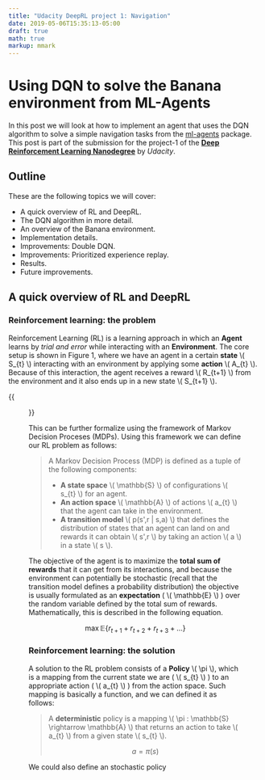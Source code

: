 ```yaml
---
title: "Udacity DeepRL project 1: Navigation"
date: 2019-05-06T15:35:13-05:00
draft: true
math: true
markup: mmark
---
```


# Using DQN to solve the Banana environment from ML-Agents

In this post we will look at how to implement an agent that uses the DQN algorithm
to solve a simple navigation tasks from the [ml-agents](https://github.com/Unity-Technologies/ml-agents) 
package. This post is part of the submission for the project-1 of the 
[**Deep Reinforcement Learning Nanodegree**](https://www.udacity.com/course/deep-reinforcement-learning-nanodegree--nd893) 
by *Udacity*.

## Outline

These are the following topics we will cover:

* A quick overview of RL and DeepRL.
* The DQN algorithm in more detail.
* An overview of the Banana environment.
* Implementation details.
* Improvements: Double DQN.
* Improvements: Prioritized experience replay.
* Results.
* Future improvements.

## A quick overview of RL and DeepRL

### Reinforcement learning: the problem

Reinforcement Learning (RL) is a learning approach in which an **Agent** learns by
*trial and error* while interacting with an **Environment**. The core setup is shown 
in Figure 1, where we have an agent in a certain **state** \\( S_{t} \\) 
interacting with an environment by applying some **action** \\( A_{t} \\). 
Because of this interaction, the agent receives a reward \\( R_{t+1} \\) from 
the environment and it also ends up in a new state \\( S_{t+1} \\).

{{<figure src="/imgs/img_rl_loop.png" alt="img-rl-loop" position="center" 
    caption="Figure 1. RL interaction loop" captionPosition="center"
    style="border-radius: 8px;" captionStyle="color: black;">}}

This can be further formalize using the framework of Markov Decision Proceses (MDPs).
Using this framework we can define our RL problem as follows:

> A Markov Decision Process (MDP) is defined as a tuple of the following components:
>
> * **A state space** \\( \mathbb{S} \\) of configurations \\( s_{t} \\) for an agent.
> * **An action space** \\( \mathbb{A} \\) of actions \\( a_{t} \\) that the agent can take in the environment.
> * **A transition model** \\( p(s',r | s,a) \\) that defines the distribution of states
>   that an agent can land on and rewards it can obtain \\( s',r \\) by taking an
>   action \\( a \\) in a state \\( s \\).

The objective of the agent is to maximize the **total sum of rewards** that it can
get from its interactions, and because the environment can potentially be stochastic
(recall that the transition model defines a probability distribution) the objective
is usually formulated as an **expectation** ( \\( \mathbb{E}  \\) ) over the random 
variable defined by the total sum of rewards. Mathematically, this is described in
the following equation.

$$
\max \mathbb{E} \left \{ r_{t+1} + r_{t+2} + r_{t+3} + \dots \right \}
$$

### Reinforcement learning: the solution

A solution to the RL problem consists of a **Policy** \\( \pi \\), which is a mapping
from the current state we are ( \\( s_{t} \\) ) to an appropriate action ( \\( a_{t} \\) )
from the action space. Such mapping is basically a function, and we can defined it as follows:

> A **deterministic** policy is a mapping \\( \pi : \mathbb{S} \rightarrow \mathbb{A} \\)
> that returns an action to take \\( a_{t} \\) from a given state \\( s_{t} \\).
>
> $$
> a = \pi(s)
> $$

We could also define an stochastic policy